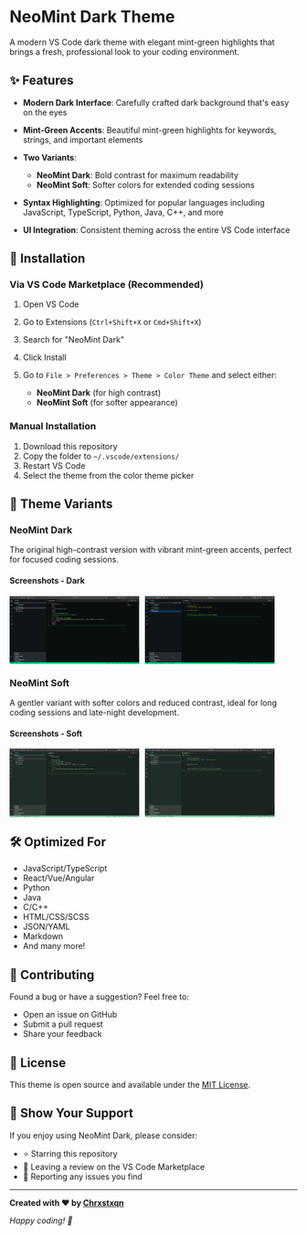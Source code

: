 # NeoMint Dark Theme

A modern VS Code dark theme with elegant mint-green highlights that brings a fresh, professional look to your coding environment.

## ✨ Features

* **Modern Dark Interface**: Carefully crafted dark background that's easy on the eyes
* **Mint-Green Accents**: Beautiful mint-green highlights for keywords, strings, and important elements
* **Two Variants**:

  * **NeoMint Dark**: Bold contrast for maximum readability
  * **NeoMint Soft**: Softer colors for extended coding sessions
* **Syntax Highlighting**: Optimized for popular languages including JavaScript, TypeScript, Python, Java, C++, and more
* **UI Integration**: Consistent theming across the entire VS Code interface

## 🚀 Installation

### Via VS Code Marketplace (Recommended)

1. Open VS Code
2. Go to Extensions (`Ctrl+Shift+X` or `Cmd+Shift+X`)
3. Search for "NeoMint Dark"
4. Click Install
5. Go to `File > Preferences > Theme > Color Theme` and select either:

   * **NeoMint Dark** (for high contrast)
   * **NeoMint Soft** (for softer appearance)

### Manual Installation

1. Download this repository
2. Copy the folder to `~/.vscode/extensions/`
3. Restart VS Code
4. Select the theme from the color theme picker

## 🎨 Theme Variants

### NeoMint Dark

The original high-contrast version with vibrant mint-green accents, perfect for focused coding sessions.

#### Screenshots - Dark

<div style="display: flex; gap: 10px;">
  <img src="./screenshot/DarkHTML.png" alt="NeoMint Dark 1" width="45%">
  <img src="./screenshot/DarkPY.png" alt="NeoMint Dark 2" width="45%">
</div>

### NeoMint Soft

A gentler variant with softer colors and reduced contrast, ideal for long coding sessions and late-night development.

#### Screenshots - Soft

<div style="display: flex; gap: 10px;">
  <img src="./screenshot/SoftC.png" alt="NeoMint Soft 1" width="45%">
  <img src="./screenshot/SoftJS.png" alt="NeoMint Soft 2" width="45%">
</div>

## 🛠️ Optimized For

* JavaScript/TypeScript
* React/Vue/Angular
* Python
* Java
* C/C++
* HTML/CSS/SCSS
* JSON/YAML
* Markdown
* And many more!

## 🤝 Contributing

Found a bug or have a suggestion? Feel free to:

* Open an issue on GitHub
* Submit a pull request
* Share your feedback

## 📝 License

This theme is open source and available under the [MIT License](LICENSE).

## 🌟 Show Your Support

If you enjoy using NeoMint Dark, please consider:

* ⭐ Starring this repository
* 📝 Leaving a review on the VS Code Marketplace
* 🐛 Reporting any issues you find

---

**Created with ❤️ by [Chrxstxqn](https://github.com/Chrxstxqn)**

*Happy coding! 🚀*